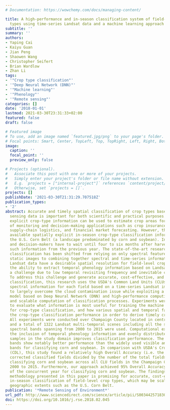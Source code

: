 ```yaml
---
# Documentation: https://wowchemy.com/docs/managing-content/

title: A high-performance and in-season classification system of field-level crop
  types using time-series Landsat data and a machine learning approach
subtitle: ''
summary: ''
authors:
- Yaping Cai
- Kaiyu Guan
- Jian Peng
- Shaowen Wang
- Christopher Seifert
- Brian Wardlow
- Zhan Li
tags:
- '"Crop type classification"'
- '"Deep Neural Network (DNN)"'
- '"Machine learning"'
- '"Phenology"'
- '"Remote sensing"'
categories: []
date: '2018-01-01'
lastmod: 2021-03-30T23:31:33+02:00
featured: false
draft: false

# Featured image
# To use, add an image named `featured.jpg/png` to your page's folder.
# Focal points: Smart, Center, TopLeft, Top, TopRight, Left, Right, BottomLeft, Bottom, BottomRight.
image:
  caption: ''
  focal_point: ''
  preview_only: false

# Projects (optional).
#   Associate this post with one or more of your projects.
#   Simply enter your project's folder or file name without extension.
#   E.g. `projects = ["internal-project"]` references `content/project/deep-learning/index.md`.
#   Otherwise, set `projects = []`.
projects: []
publishDate: '2021-03-30T21:31:29.707518Z'
publication_types:
- '2'
abstract: Accurate and timely spatial classification of crop types based on remote
  sensing data is important for both scientific and practical purposes. Spatially
  explicit crop-type information can be used to estimate crop areas for a variety
  of monitoring and decision-making applications such as crop insurance, land rental,
  supply-chain logistics, and financial market forecasting. However, there is no publically
  available spatially explicit in-season crop-type classification information for
  the U.S. Corn Belt (a landscape predominated by corn and soybean). Instead, researchers
  and decision-makers have to wait until four to six months after harvest to have
  such information from the previous year. The state-of-the-art research on crop-type
  classification has been shifted from relying on only spectral features of single
  static images to combining together spectral and time-series information. While
  Landsat data have a desirable spatial resolution for field-level crop-type classification,
  the ability to extract temporal phenology information based on Landsat data remains
  a challenge due to low temporal revisiting frequency and inevitable cloud contamination.
  To address this challenge and generate accurate, cost-effective, and in-season crop-type
  classification, this research uses the USDA's Common Land Units (CLUs) to aggregate
  spectral information for each field based on a time-series Landsat image data stack
  to largely overcome the cloud contamination issue while exploiting a machine learning
  model based on Deep Neural Network (DNN) and high-performance computing for intelligent
  and scalable computation of classification processes. Experiments were designed
  to evaluate what information is most useful for training the machine learning model
  for crop-type classification, and how various spatial and temporal factors affect
  the crop-type classification performance in order to derive timely crop type information.
  All experiments were conducted over Champaign County located in central Illinois,
  and a total of 1322 Landsat multi-temporal scenes including all the six optical
  spectral bands spanning from 2000 to 2015 were used. Computational experiments show
  the inclusion of temporal phenology information and evenly distributed spatial training
  samples in the study domain improves classification performance. The shortwave infrared
  bands show notably better performance than the widely used visible and near-infrared
  bands for classifying corn and soybean. In comparison with USDA's Crop Data Layer
  (CDL), this study found a relatively high Overall Accuracy (i.e. the number of the
  corrected classified fields divided by the number of the total fields) of 96% for
  classifying corn and soybean across all CLU fields in the Champaign County from
  2000 to 2015. Furthermore, our approach achieved 95% Overall Accuracy by late July
  of the concurrent year for classifying corn and soybean. The findings suggest the
  methodology presented in this paper is promising for accurate, cost-effective, and
  in-season classification of field-level crop types, which may be scaled up to large
  geographic extents such as the U.S. Corn Belt.
publication: '*Remote Sensing of Environment*'
url_pdf: http://www.sciencedirect.com/science/article/pii/S0034425718300610
doi: https://doi.org/10.1016/j.rse.2018.02.045
---
```

